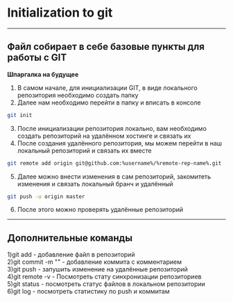 # Initialization to git
---
## Файл собирает в себе базовые пункты для работы с GIT
**Шпаргалка на будущее**


1) В самом начале, для инициализации GIT, в виде локального репозитория необходимо создать папку<br>
2) Далее нам необходимо перейти в папку и вписать в консоле
```bash
git init
```
3) После инициализации репозитория локально, вам необходимо создать репозиторий на удалённом хостинге и связать их<br>
4) После создания удалённого репозитория, мы можем перейти в наш локальный репозиторий и связать их вместе
```bash
git remote add origin git@github.com:%username%/%remote-rep-name%.git
```
5) Далее можно внести изменения в сам репозиторий, закомитеть изменения и связать локальный бранч и удалённый  
```bash
git push -u origin master
```
6) После этого можно проверять удалённые репозиторий

---

## Дополнительные команды<br>
1)git add - добавление файл в репозиторий<br>
2)git commit -m "" - добавление коммита с комментарием<br> 
3)git push - запушить изменение на удалённые репозиторий<br>
4)git remote -v - Посмотреть стату синхронизации репозиториев<br>
5)git status - посмотреть статус файлов в локальном репозитории<br>
6)git log - посмотреть статистику по push и коммитам<br>
